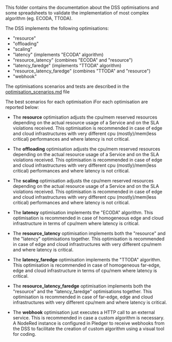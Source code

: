 This folder contains the documentation about the DSS optimisations and some spreadsheets to validate the implementation of most complex algorithm (eg. ECODA, TTODA).

The DSS implements the following optimisations:
- "resource"
- "offloading"
- "scaling"
- "latency" (implements "ECODA" algorithm)
- "resource_latency" (combines "ECODA" and "resource")
- "latency_faredge" (implements "TTODA" algorithm)
- "resource_latency_faredge" (combines "TTODA" and "resource")
- "webhook"

The optimisations scenarios and tests are described in the [optimisation_scenarios.md](optimisation_scenarios.md) file

The best scenarios for each optimisation iFor each optimisation are reported below:

- The **resource** optimisation adjusts the cpu/mem reserved resources depending on the actual resource usage of a Service and on the SLA violations received. This optimisation is recommended in case of edge and cloud infrastructures with very different cpu (mostly)/mem(less critical) performances and where latency is not critical.

- The **offloading** optimisation adjusts the cpu/mem reserved resources depending on the actual resource usage of a Service and on the SLA violations received. This optimisation is recommended in case of edge and cloud infrastructures with very different cpu (mostly)/mem(less critical) performances and where latency is not critical.

- The **scaling** optimisation adjusts the cpu/mem reserved resources depending on the actual resource usage of a Service and on the SLA violations received. This optimisation is recommended in case of edge and cloud infrastructures with very different cpu (mostly)/mem(less critical) performances and where latency is not critical.

- The **latency** optimisation implements the "ECODA" algorithm. This optimisation is recommended in case of homogeneous edge and cloud infrastructure in terms of cpu/mem where latency is critical.

- The **resource_latency** optimisation implements both the "resource" and the "latency" optimisations together. This optimisation is recommended in case of edge and cloud infrastructures with very different cpu/mem and where latency is critical.

- The **latency_faredge** optimisation implements the "TTODA" algorithm. This optimisation is recommended in case of homogeneous far-edge, edge and cloud infrastructure in terms of cpu/mem where latency is critical.

- The **resource_latency_faredge** optimisation implements both the "resource" and the "latency_faredge" optimisations together. This optimisation is recommended in case of far-edge, edge and cloud infrastructures with very different cpu/mem and where latency is critical.

- The **webhook** optimisation just executes a HTTP call to an external service. This is recommended in case a custom algorithm is necessary. A NodeRed instance is configured in Pledger to receive webhooks from the DSS to facilitate the creation of custom algorithm using a visual tool for coding.


